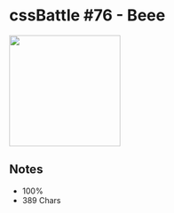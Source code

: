 # cssBattle #76 - Beee

<img src="https://cssbattle.dev/targets/76@2x.png" width="200">

## Notes

- 100%
- 389 Chars
